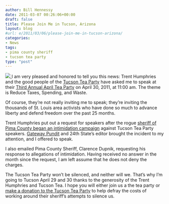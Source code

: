 ```yaml
---
author: Bill Hennessy
date: 2011-03-07 00:26:06+00:00
draft: false
title: Please Join Me in Tucson, Arizona
layout: blog
#url: e/2011/03/06/please-join-me-in-tucson-arizona/
categories:
- News
tags:
- pima county sheriff
- tucson tea party
type: "post"
---
```


[![](https://www.tucsonteaparty.info/images/Tucson-Tea-Party-Logo.jpg)
](https://www.tucsonteaparty.org/)I am very pleased and honored to tell you this news: Trent Humphries and the good people of the [Tucson Tea Party](https://www.tucsonteaparty.org) have asked me to speak at their [Third Annual April Tea Party](https://www.google.com/calendar/b/0/render?eid=MTIzY2s5Y3NsNDcyamF0ajM3cDltc2pzZ2MgdHVjc29udGVhcGFydHlAeWFob28uY29t&gsessionid=OK&sf=true&output=xml) on April 30, 2011, at 11:00 am. The theme is Reduce Taxes, Spending, and Waste.

 

Of course, they’re not really inviting me to speak; they’re inviting the thousands of St. Louis area activists who have done so much to advance liberty and defend freedom over the past 25 months. 

 

Trent Humphries put out a request for speakers after the rogue [sheriff of Pima County began an intimidation campaign](https://gatewaypundit.rightnetwork.com/2011/02/the-tuscon-tea-party-needs-your-help-local-authorities-trying-to-silence-them/) against Tucson Tea Party speakers. [Gateway Pundit](https://gatewaypundit.rightnetwork.com/) and 24th State’s editor brought the incident to my attention, and I offered to speak.

 

I also emailed Pima County Sheriff, Clarence Dupnik, requesting his response to allegations of intimidation. Having received no answer in the month since the request, I am left assume that he does not deny the charges. 

 

The Tucson Tea Party won’t be silenced, and neither will we. That’s why I’m going to Tucson April 29 and 30 thanks to the generosity of the Trent Humphries and Tucson Tea. I hope you will either join us a the tea party or [make a donation to the Tucson Tea Party](https://www.tucsonteaparty.org/) to help defray the costs of working around their sheriff’s attempts to silence us. 

